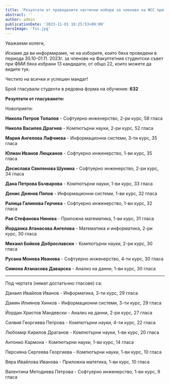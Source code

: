 ```yaml
---
title: 'Резултати от проведените частични избори за членове на ФСС при ФМИ 2023г.'
abstract: ''
author: admin
publicationDate: '2023-11-01 18:25:53+00:00'
heroImage: 'fss.jpg'
---
```


Уважаеми колеги,

Искаме да ви информираме, че на изборите, които бяха проведени в периода 30.10-01.11. 2023г. за членове на Факултетния
студентски съвет при ФМИ бяха избрани 13 кандидати, от общо 22, които можете да видите тук.

Честито на всички и успешен мандат!

Брой гласували студенти в редовна форма на обучение: **632**

**Резултати от гласуването:**

Новоприети:

**Никола Петров Топалов** - Софтуерно инженерство, 2-ри курс, 58 гласа

**Никола Василев Драгнев** - Компютърни науки, 2-ри курс, 52 гласа

**Мария Ангелова Лафчиева** - Информационни системи, 3-ти курс, 35 гласа

**Юлиан Иванов Люцканов** - Софтуерно инженерство, 1-ви курс, 35 гласа

**Десислава Свиленова Шунина** - Софтуерно инженерство, 2-ри курс, 34 гласа

**Дана Петрова Бъчварова** - Компютърни науки, 1-ви курс, 33 гласа

**Денис Деянов Попов** - Информационни системи, 1-ви курс, 32 гласа

**Ралица Галинова Герчева** - Софтуерно инженерство, 1-ви курс, 32 гласа

**Рая Стефанова Нинева** - Приложна математика, 1-ви курс, 31 гласа

**Йорданка Атанасова Ангелова** - Математика и информатика, 2-ри курс, 30 гласа

**Михаил Бойков Доброславски** - Компютърни науки, 2-ри курс, 30 гласа

**Русана Монева Иванова** - Софтуерно инженерство, 4-ти курс, 30 гласа

**Симона Атанасова Даварска** - Анализ на данни, 1-ви курс, 30 гласа









---




Под чертата (нямат достатъчно гласове) са:

Данаил Ивайлов Иванов - Информатика, 3-ти курс, 29 гласа

Дамян Илиянов Хинков - Информационни системи, 3-ти курс, 29 гласа

Йордан Христов Мандевски - Анализ на данни, 2-ри курс, 27 гласа

Силвия Георгиева Петрова - Компютърни науки, 4-ти курс, 22 гласа

Любомир Кирилов Драганов - Компютърни науки, 1-ви курс, 20 гласа

Антонио Кармона - Компютърни науки, 1-ви курс, 14 гласа

Персияна Сергеева Георгиева - Компютърни науки, 1-ви курс, 10 гласа

Вяра Ивайлова Иванова - Приложна матетика, 1-ви курс, 10 гласа

Валентина Методиева Петрова - Софтуерно инженерство, 1-ви курс, 9 гласа 
